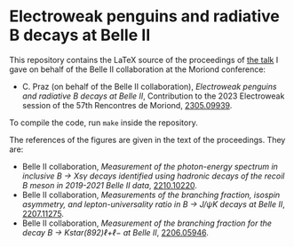 # Electroweak penguins and radiative B decays at Belle II

This repository contains the LaTeX source of the proceedings of [the talk](https://indico.in2p3.fr/event/29681/contributions/122493/attachments/76457/110969/09-CPraz-v1_rddbk.pdf) I gave on behalf of the Belle II collaboration at the Moriond conference:
* C. Praz (on behalf of the Belle II collaboration), *Electroweak penguins and radiative B decays at Belle II*, Contribution to the 2023 Electroweak session of the 57th Rencontres de Moriond, [2305.09939](https://arxiv.org/abs/2305.09939).

To compile the code, run `make` inside the repository.

The references of the figures are given in the text of the proceedings. They are:
* Belle II collaboration, *Measurement of the photon-energy spectrum in inclusive B → Xsγ decays identified using hadronic decays of the recoil B meson in 2019-2021 Belle II data*, [2210.10220](https://arxiv.org/abs/2210.10220).
* Belle II collaboration, *Measurements of the branching fraction, isospin asymmetry, and lepton-universality ratio in B → J/ψK decays at Belle II*, [2207.11275](https://arxiv.org/abs/2207.11275).
* Belle II collaboration, *Measurement of the branching fraction for the decay B → Kstar(892)ℓ+ℓ− at Belle II*, [2206.05946](https://arxiv.org/abs/2206.05946).
